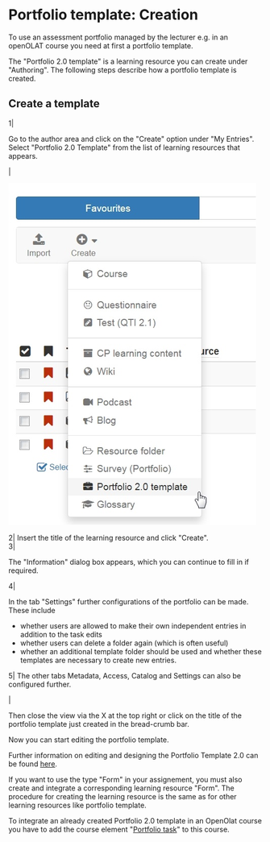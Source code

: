 # Portfolio template: Creation

To use an assessment portfolio managed by the lecturer e.g. in an openOLAT
course you need at first a portfolio template.

The "Portfolio 2.0 template" is a learning resource you can create under
"Authoring". The following steps describe how a portfolio template is created.

Create a template  
---  
1|

Go to the author area and click on the "Create" option under "My Entries".
Select "Portfolio 2.0 Template" from the list of learning resources that
appears.

|

![](assets/portfolio_template.jpg)  
  
2| Insert the title of the learning resource and click "Create".  
3|

The "Information" dialog box appears, which you can continue to fill in if
required.  
  
4|

In the tab "Settings" further configurations of the portfolio can be made.
These include

  * whether users are allowed to make their own independent entries in addition to the task edits
  * whether users can delete a folder again (which is often useful)
  * whether an additional template folder should be used and whether these templates are necessary to create new entries.

  
5| The other tabs Metadata, Access, Catalog and Settings can also be
configured further.  
  
|

Then close the view via the X at the top right or click on the title of the
portfolio template just created in the bread-crumb bar.

Now you can start editing the portfolio template.

Further information on editing and designing the Portfolio Template 2.0 can be
found [here](Portfolio_template_Administration_and_editing.md).  
  
If you want to use the type "Form" in your assignement, you must also create
and integrate a corresponding learning resource "Form". The procedure for
creating the learning resource is the same as for other learning resources
like portfolio template.

To integrate an already created Portfolio 2.0 template in an OpenOlat course
you have to add the course element "[Portfolio
task](Creating_Portfolio_Tasks.md)" to this course.

